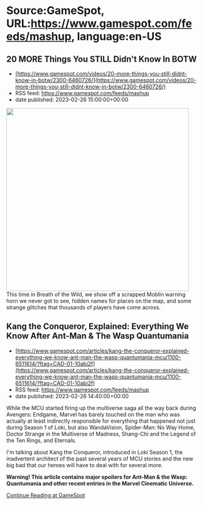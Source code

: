 # Source:GameSpot, URL:https://www.gamespot.com/feeds/mashup, language:en-US

## 20 MORE Things You STILL Didn't Know In BOTW
 - [https://www.gamespot.com/videos/20-more-things-you-still-didnt-know-in-botw/2300-6460726/](https://www.gamespot.com/videos/20-more-things-you-still-didnt-know-in-botw/2300-6460726/)
 - RSS feed: https://www.gamespot.com/feeds/mashup
 - date published: 2023-02-26 15:00:00+00:00

<img height="480" src="https://www.gamespot.com/a/uploads/square_medium/1352/13527689/4104669-botwthings23_thumbsite.jpg" width="480" /> This time in Breath of the Wild, we show off a scrapped Moblin warning horn we never got to see, hidden names for places on the map, and some strange glitches that thousands of players have come across.

## Kang the Conqueror, Explained: Everything We Know After Ant-Man & The Wasp Quantumania
 - [https://www.gamespot.com/articles/kang-the-conqueror-explained-everything-we-know-ant-man-the-wasp-quantumania-mcu/1100-6511614/?ftag=CAD-01-10abi2f](https://www.gamespot.com/articles/kang-the-conqueror-explained-everything-we-know-ant-man-the-wasp-quantumania-mcu/1100-6511614/?ftag=CAD-01-10abi2f)
 - RSS feed: https://www.gamespot.com/feeds/mashup
 - date published: 2023-02-26 14:40:00+00:00

<p dir="ltr">While the MCU started firing up the multiverse saga all the way back during Avengers: Endgame, Marvel has barely touched on the man who was actually at least indirectly responsible for everything that happened not just during Season 1 of Loki, but also WandaVision, Spider-Man: No Way Home, Doctor Strange in the Multiverse of Madness, Shang-Chi and the Legend of the Ten Rings, and Eternals.</p><p dir="ltr">I'm talking about Kang the Conqueror, introduced in Loki Season 1, the inadvertent architect of the past several years of MCU stories and the new big bad that our heroes will have to deal with for several more.  </p><p dir="ltr"><strong>Warning! This article contains major spoilers for Ant-Man &amp; the Wasp: Quantumania and other recent entries in the Marvel Cinematic Universe.</strong></p><a href="https://www.gamespot.com/articles/kang-the-conqueror-explained-everything-we-know-ant-man-the-wasp-quantumania-mcu/1100-6511614/?ftag=CAD-01-10abi2f/">Continue Reading at GameSpot</a>

